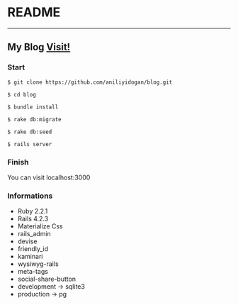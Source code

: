 # README
----
## My Blog [Visit!](http://blog.aniliyidogan.com)
### Start

`$ git clone https://github.com/aniliyidogan/blog.git`

`$ cd blog`

`$ bundle install`

`$ rake db:migrate`

`$ rake db:seed`

`$ rails server`

### Finish
You can visit localhost:3000

### Informations
* Ruby 2.2.1
* Rails 4.2.3
* Materialize Css
* rails_admin
* devise
* friendly_id
* kaminari
* wysiwyg-rails
* meta-tags
* social-share-button
* development -> sqlite3
* production  -> pg
